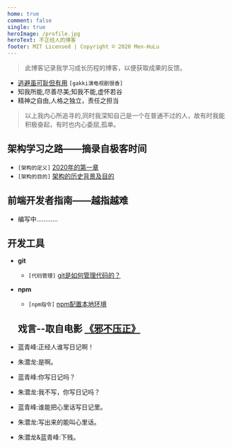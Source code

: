 ```yaml
---
home: true
comment: false
single: true
heroImage: /profile.jpg
heroText: 不正经人的博客
footer: MIT Licensed | Copyright © 2020 Men-HuLu
---
```


> 此博客记录我学习成长历程的博客，以便获取成果的反馈。
- [逃避虽可耻但有用](https://www.bilibili.com/bangumi/play/ep246180?from=search&seid=15988493679209625045) `[gakki演电视剧很香]`
- 知我所能,尽善尽美;知我不能,虚怀若谷
- 精神之自由,人格之独立，责任之担当
> 以上我内心所追寻的,同时我深知自己是一个在普通不过的人，故有时我能积极奋起，有时也内心委屈,孤单。


 ## 架构学习之路——摘录自极客时间
  - `[架构的定义]` [2020年的第一章](https://men-hulu.github.io/docs/framework/架构是什么.html)
  - `[架构的目的]` [架构的历史背景及目的](https://men-hulu.github.io/docs/framework/架构的历史及目的.html)

 ## 前端开发者指南——越指越难
 - 编写中…………

 ## 开发工具
- **git**
  - `[代码管理]` [git是如何管理代码的？](https://men-hulu.github.io/docs/github/git目录解析.html)
- **npm**
  - `[npm指令]` [npm配置本地环境](https://men-hulu.github.io/docs/nodejs/npm配置本地环境.html)

   ## 戏言--取自电影 [《邪不压正》](https://www.bilibili.com/video/av36938060?from=search&seid=3681262953024404982)
- 蓝青峰:正经人谁写日记啊！
- 朱潜龙:是啊。
- 蓝青峰:你写日记吗？
- 朱潜龙:我不写，你写日记吗？
- 蓝青峰:谁能把心里话写日记里。
- 朱潜龙:写出来的能叫心里话。
- 朱潜龙&蓝青峰:下贱。